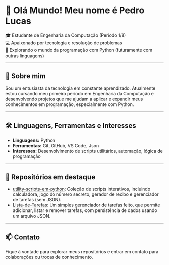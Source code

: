 
# 👋 Olá Mundo! Meu nome é Pedro Lucas

🎓 Estudante de Engenharia da Computação (Período 1/8)  
💻 Apaixonado por tecnologia e resolução de problemas  
🐍 Explorando o mundo da programação com Python (futuramente com outras linguagens)

---

## 🚀 Sobre mim

Sou um entusiasta da tecnologia em constante aprendizado. Atualmente estou cursando meu primeiro período em Engenharia da Computação e desenvolvendo projetos que me ajudam a aplicar e expandir meus conhecimentos em programação, especialmente com Python.

---

## 🛠️ Linguagens, Ferramentas e Interesses

- **Linguagens:** Python
- **Ferramentas:** Git, GitHub, VS Code, Json
- **Interesses:** Desenvolvimento de scripts utilitários, automação, lógica de programação

---

## 📂 Repositórios em destaque

- [utility-scripts-em-python](https://github.com/pedrolucasfonseca/utility-scripts-em-python): Coleção de scripts interativos, incluindo calculadora, jogo do número secreto, gerador de recibo e gerenciador de tarefas (sem JSON).
- [Lista-de-Tarefas](https://github.com/pedrolucasfonseca/Lista-de-Tarefas): Um simples gerenciador de tarefas feito, que permite adicionar, listar e remover tarefas, com persistência de dados usando um arquivo JSON.
---

## 📫 Contato

Fique à vontade para explorar meus repositórios e entrar em contato para colaborações ou trocas de conhecimento.
